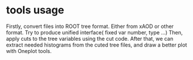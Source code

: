 # tools usage
Firstly, convert files into ROOT tree format. Either from xAOD or other
format. Try to produce unified interface( fixed var number, type ...)
Then, apply cuts to the tree variables using the cut code.
After that, we can extract needed histograms from the cuted tree files,
and draw a better plot with Oneplot tools.
